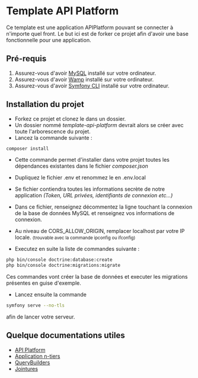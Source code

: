 # Template API Platform

Ce template est une application APIPlatform pouvant se connecter à n'importe quel front.
Le but ici est de forker ce projet afin d'avoir une base fonctionnelle pour une application.

## Pré-requis

1. Assurez-vous d'avoir [MySQL](https://dev.mysql.com/downloads/installer/) installé sur votre ordinateur.
2. Assurez-vous d'avoir [Wamp](https://www.wampserver.com/) installé sur votre ordinateur.
3. Assurez-vous d'avoir [Symfony CLI](https://symfony.com/download) installé sur votre ordinateur.


## Installation du projet

- Forkez ce projet et clonez le dans un dossier.
- Un dossier nommé *template-api-platform* devrait alors se créer avec toute l'arborescence du projet.
- Lancez la commande suivante :
```bash
composer install
```
- Cette commande permet d'installer dans votre projet toutes les dépendances existantes dans le fichier *composer.json*
- Dupliquez le fichier .env et renommez le en .env.local
- Se fichier contiendra toutes les informations secrète de notre application *(Token, URL privées, identifiants de connexion etc...)*
- Dans ce fichier, renseignez décommentez la ligne touchant la connexion de la base de données MySQL et renseignez vos informations de connexion.
- Au niveau de CORS_ALLOW_ORIGIN, remplacer localhost par votre IP locale. 
<small>(trouvable avec la commande ipconfig ou ifconfig)</small>

- Executez en suite la liste de commandes suivante :
```bash
php bin/console doctrine:database:create
php bin/console doctrine:migrations:migrate
```
Ces commandes vont créer la base de données et executer les migrations présentes en guise d'exemple.
- Lancez ensuite la commande
```bash
symfony serve --no-tls
```
afin de lancer votre serveur.

## Quelque documentations utiles
- [API Platform](https://api-platform.com/)
- [Application n-tiers](https://openclassrooms.com/fr/courses/7210131-definissez-votre-architecture-logicielle-grace-aux-standards-reconnus/7371476-apprenez-larchitecture-en-couches)
- [QueryBuilders](https://www.doctrine-project.org/projects/doctrine-orm/en/3.1/reference/query-builder.html)
- [Jointures](https://sql.sh/cours/jointures)
